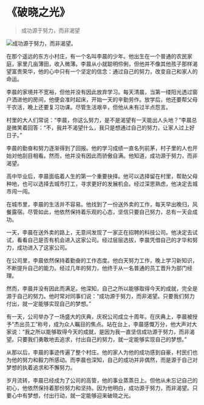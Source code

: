 # 《破晓之光》
> 成功源于努力，而非渴望


![成功源于努力，而非渴望。](/images/67e9103572fb4f89b3dfb229779ac345.jpg)

在那个遥远的东方小村庄，有一个名叫李晨的少年。他出生在一个普通的农民家庭，家里几亩薄田，收入微薄。李晨从小就聪明伶俐，但他并不像其他孩子那样渴望富贵荣华，他的心中只有一个坚定的信念：通过自己的努力，改变自己和家人的命运。

李晨的家境并不宽裕，但他并没有因此放弃学习。每天清晨，当第一缕阳光透过窗户洒进他的房间，他便会准时起床，开始一天的辛勤劳作。放学后，他还要帮父母干农活，晚上还要复习功课。尽管生活艰辛，但他从未有过半点怨言。

村里的大人们常说：“李晨，你这么努力，是不是渴望有一天能出人头地？”李晨总是微笑着回答：“不，我并不渴望什么，我只是想通过自己的努力，让家人过上好日子。”

李晨的勤奋和努力逐渐得到了回报。他的学习成绩一直名列前茅，村子里的人也开始对他刮目相看。然而，他并没有因此而骄傲自满。他知道，成功源于努力，而非渴望。

高中毕业后，李晨面临着人生的第一个重要抉择。他可以选择留在村里，帮助父母种地，也可以选择去城市打工，寻求更好的发展机会。经过深思熟虑，他决定去城市闯一闯。

在城市里，李晨的生活并不容易。他找到了一份送外卖的工作，每天早出晚归，风餐露宿。尽管如此，他依然保持着乐观的心态，坚信只要自己努力，总有一天会成功。

一天，李晨在送外卖的路上，无意间发现了一家正在招聘的科技公司。他决定去试试，看看自己是否有机会进入这家公司。经过层层选拔，李晨凭借自己的才华和努力，成功进入了这家公司。

在公司里，李晨依然保持着勤奋的工作态度。他白天努力工作，晚上学习新知识，不断提升自己的能力。经过几年的努力，他终于从一名普通的员工晋升为部门经理。

然而，李晨并没有因此而满足。他深知，自己之所以能够取得今天的成就，完全是源于自己的努力。他时常对同事们说：“成功源于努力，而非渴望。只要我们努力付出，就一定能够实现自己的梦想。”

有一天，公司举办了一场盛大的庆典，庆祝公司成立十周年。在庆典上，李晨被授予“杰出员工”称号，成为众人瞩目的焦点。站在台上，李晨感慨万分，他大声对大家说：“我之所以能够取得今天的成就，是因为我一直坚信成功源于努力，而非渴望。只要我们勇敢地去追求，付出自己的努力，就一定能够实现自己的梦想。”

从那以后，李晨的事迹传遍了整个村庄。他的家人为他的成功感到自豪，村民们也为他的努力和毅力所感动。而李晨也深知，自己的成功并非偶然，而是源于自己对梦想的执着追求和不懈努力。

岁月流转，李晨已经成为了公司的高管，他的事业蒸蒸日上。但他从未忘记自己的初心，他依然保持着那份努力和坚持。因为他明白，成功源于努力，而非渴望。只要心中有梦想，付出行动，就一定能够迎来破晓之光。